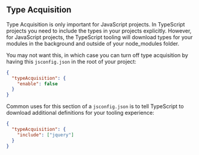 ## Type Acquisition

Type Acquisition is only important for JavaScript projects. In TypeScript projects you need to include the types in your projects explicitly. However, for JavaScript projects, the TypeScript tooling will download types for your modules in the background and outside of your node_modules folder.

You may not want this, in which case you can turn off type acquisition by having this `jsconfig.json` in the root of your project:

```json
{
  "typeAcquisition": {
    "enable": false
  }
}
```

Common uses for this section of a `jsconfig.json` is to tell TypeScript to download additional definitions for your tooling experience:

```json
{
  "typeAcquisition": {
    "include": ["jquery"]
  }
}
```

